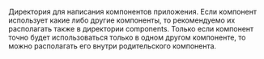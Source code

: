 Директория для написания компонентов приложения.
Если компонент использует какие либо другие компоненты, то рекомендуемо их располагать также в директории components.
Только если компонент точно будет использоваться только в одном другом компоненте, то можно располагать его внутри родительского компонента.

